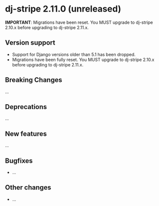 # dj-stripe 2.11.0 (unreleased)

**IMPORTANT**: Migrations have been reset. You MUST upgrade to dj-stripe 2.10.x before
upgrading to dj-stripe 2.11.x.

## Version support

-   Support for Django versions older than 5.1 has been dropped.
-   Migrations have been fully reset. You MUST upgrade to dj-stripe 2.10.x before
    upgrading to dj-stripe 2.11.x.

## Breaking Changes

...

## Deprecations

...

## New features

...

## Bugfixes

-   ...

## Other changes

-   ...
